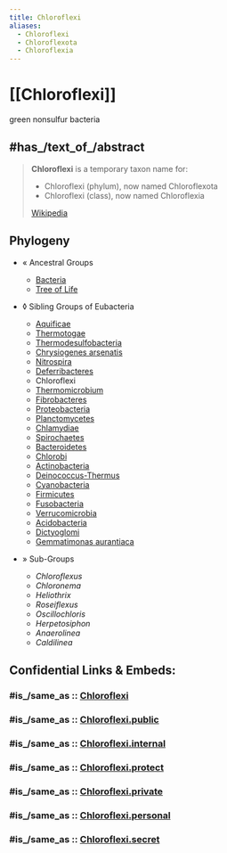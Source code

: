 ```yaml
---
title: Chloroflexi
aliases:
  - Chloroflexi
  - Chloroflexota
  - Chloroflexia
---
```


# [[Chloroflexi]] 

green nonsulfur bacteria 

## #has_/text_of_/abstract 

> **Chloroflexi** is a temporary taxon name for:
> - Chloroflexi (phylum), now named Chloroflexota
> - Chloroflexi (class), now named Chloroflexia
>
> [Wikipedia](https://en.wikipedia.org/wiki/Chloroflexi) 

## Phylogeny 

-   « Ancestral Groups  
    -   [Bacteria](../Bacteria.md)
    -   [Tree of Life](../Tree_of_Life.md)

-   ◊ Sibling Groups of  Eubacteria
    -   [Aquificae](Aquificae.md)
    -   [Thermotogae](Thermotogae.md)
    -   [Thermodesulfobacteria](Thermodesulfobacteria.md)
    -   [Chrysiogenes arsenatis](Chrysiogenes_arsenatis)
    -   [Nitrospira](Nitrospira.md)
    -   [Deferribacteres](Deferribacteres.md)
    -   Chloroflexi
    -   [Thermomicrobium](Thermomicrobium.md)
    -   [Fibrobacteres](Fibrobacteres.md)
    -   [Proteobacteria](Proteobacteria.md)
    -   [Planctomycetes](Planctomycetes.md)
    -   [Chlamydiae](Chlamydiae.md)
    -   [Spirochaetes](Spirochaetes.md)
    -   [Bacteroidetes](Bacteroidetes.md)
    -   [Chlorobi](Chlorobi.md)
    -   [Actinobacteria](Actinobacteria.md)
    -   [Deinococcus-Thermus](Deinococcus-Thermus.md)
    -   [Cyanobacteria](Cyanobacteria.md)
    -   [Firmicutes](Firmicutes.md)
    -   [Fusobacteria](Fusobacteria.md)
    -   [Verrucomicrobia](Verrucomicrobia.md)
    -   [Acidobacteria](Acidobacteria.md)
    -   [Dictyoglomi](Dictyoglomi.md)
    -   [Gemmatimonas aurantiaca](Gemmatimonas_aurantiaca)

-   » Sub-Groups 
	-   *Chloroflexus*
	-   *Chloronema*
	-   *Heliothrix*
	-   *Roseiflexus*
	-   *Oscillochloris*
	-   *Herpetosiphon*
	-   *Anaerolinea*
	-   *Caldilinea*


## Confidential Links & Embeds: 

### #is_/same_as :: [Chloroflexi](/_Standards/bio/bio~Domain/Bacteria/Chloroflexi.md) 

### #is_/same_as :: [Chloroflexi.public](/_public/bio/bio~Domain/Bacteria/Chloroflexi.public.md) 

### #is_/same_as :: [Chloroflexi.internal](/_internal/bio/bio~Domain/Bacteria/Chloroflexi.internal.md) 

### #is_/same_as :: [Chloroflexi.protect](/_protect/bio/bio~Domain/Bacteria/Chloroflexi.protect.md) 

### #is_/same_as :: [Chloroflexi.private](/_private/bio/bio~Domain/Bacteria/Chloroflexi.private.md) 

### #is_/same_as :: [Chloroflexi.personal](/_personal/bio/bio~Domain/Bacteria/Chloroflexi.personal.md) 

### #is_/same_as :: [Chloroflexi.secret](/_secret/bio/bio~Domain/Bacteria/Chloroflexi.secret.md)

